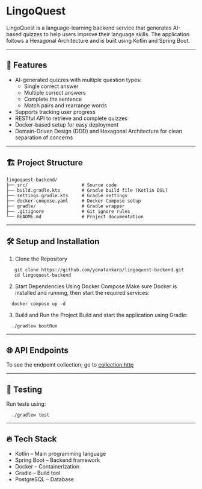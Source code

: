 # LingoQuest

LingoQuest is a language-learning backend service that generates AI-based
quizzes to help users improve their language skills. The application follows a
Hexagonal Architecture and is built using Kotlin and Spring Boot.

---

## 🚀 Features

- AI-generated quizzes with multiple question types:
  - Single correct answer
  - Multiple correct answers
  - Complete the sentence
  - Match pairs and rearrange words
- Supports tracking user progress
- RESTful API to retrieve and complete quizzes 
- Docker-based setup for easy deployment 
- Domain-Driven Design (DDD) and Hexagonal Architecture for clean separation of concerns

---

## 🏗️ Project Structure

```text
lingoquest-backend/
├── src/                    # Source code
├── build.gradle.kts        # Gradle build file (Kotlin DSL)
├── settings.gradle.kts     # Gradle settings
├── docker-compose.yaml     # Docker Compose setup
├── gradle/                 # Gradle wrapper
├── .gitignore              # Git ignore rules
└── README.md               # Project documentation
```
---

## 🛠️ Setup and Installation

1. Clone the Repository

```shell
   git clone https://github.com/yonatankarp/lingoquest-backend.git
   cd lingoquest-backend
```

2. Start Dependencies Using Docker Compose
   Make sure Docker is installed and running, then start the required services:

```shell
  docker compose up -d
```

3. Build and Run the Project
   Build and start the application using Gradle:

```shell
  ./gradlew bootRun
```
---

## 🌐 API Endpoints

To see the endpoint collection, go to [collection.http](collection.http)

---

## 🧪 Testing

Run tests using:

```shell
  ./gradlew test
```
---

## 🔥 Tech Stack

- Kotlin – Main programming language
- Spring Boot – Backend framework
- Docker – Containerization
- Gradle – Build tool
- PostgreSQL – Database
